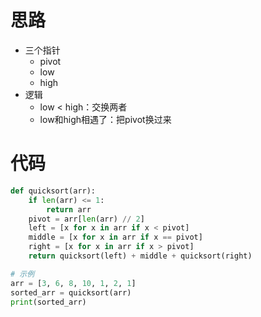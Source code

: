# 思路

- 三个指针
  - pivot
  - low
  - high
- 逻辑
  - low < high：交换两者
  - low和high相遇了：把pivot换过来

# 代码

```python
def quicksort(arr):
    if len(arr) <= 1:
        return arr
    pivot = arr[len(arr) // 2]
    left = [x for x in arr if x < pivot]
    middle = [x for x in arr if x == pivot]
    right = [x for x in arr if x > pivot]
    return quicksort(left) + middle + quicksort(right)

# 示例
arr = [3, 6, 8, 10, 1, 2, 1]
sorted_arr = quicksort(arr)
print(sorted_arr)

```

